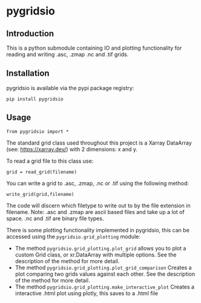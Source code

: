 # pygridsio

## Introduction

This is a python submodule containing IO and plotting functionality for reading and writing .asc, .zmap .nc and .tif grids.

## Installation

pygridsio is available via the pypi package registry:

`pip install pygridsio`

## Usage

`from pygridsio import *`

The standard grid class used throughout this project is a Xarray DataArray (see: https://xarray.dev/) with 2 dimensions: x and y.

To read a grid file to this class use:

`grid = read_grid(filename)`

You can write a grid to .asc, .zmap, .nc or .tif using the following method:

`write_grid(grid,filename)`

The code will discern which filetype to write out to by the file extension in filename. Note: .asc and .zmap are ascii based files and take up a lot of space. .nc and .tif are binary file types.

There is some plotting functionality implemented in pygridsio, this can be accessed using the `pygridsio.grid_plotting` module:
- The method `pygridsio.grid_plotting.plot_grid` allows you to plot a custom Grid class, or xr.DataArray with multiple options. See the description of the method for more detail.
- The method `pygridsio.grid_plotting.plot_grid_comparison` Creates a plot comparing two grids values against each other. See the description of the method for more detail.
- The method `pygridsio.grid_plotting.make_interactive_plot` Creates a interactive .html plot using plotly, this saves to a .html file